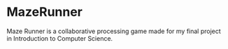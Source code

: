 # MazeRunner
Maze Runner is a collaborative processing game made for my final project in Introduction to Computer Science. 
